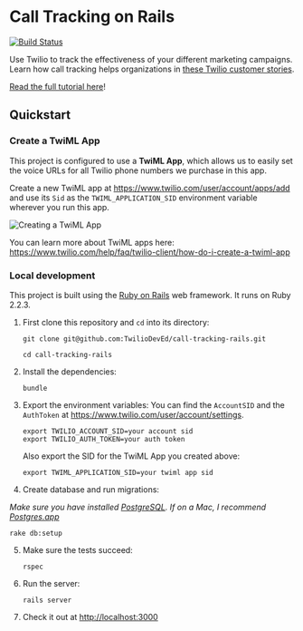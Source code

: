 # Call Tracking on Rails

[![Build Status](https://travis-ci.org/TwilioDevEd/call-tracking-rails.svg?branch=master)](https://travis-ci.org/TwilioDevEd/call-tracking-rails)

Use Twilio to track the effectiveness of your different marketing campaigns. Learn how call tracking helps organizations in [these Twilio customer stories](https://www.twilio.com/use-cases/call-tracking).

[Read the full tutorial here](https://www.twilio.com/docs/tutorials/walkthrough/call-tracking/ruby/rails)!

## Quickstart

### Create a TwiML App

This project is configured to use a **TwiML App**, which allows us to easily set the voice URLs for all Twilio phone numbers we purchase in this app.

Create a new TwiML app at https://www.twilio.com/user/account/apps/add and use its `Sid` as the `TWIML_APPLICATION_SID` environment variable wherever you run this app.

![Creating a TwiML App](http://howtodocs.s3.amazonaws.com/call-tracking-twiml-app.gif)

You can learn more about TwiML apps here: https://www.twilio.com/help/faq/twilio-client/how-do-i-create-a-twiml-app

### Local development

This project is built using the [Ruby on Rails](http://rubyonrails.org/) web framework. It runs on Ruby 2.2.3.

1. First clone this repository and `cd` into its directory:
   ```
   git clone git@github.com:TwilioDevEd/call-tracking-rails.git

   cd call-tracking-rails
   ```

2. Install the dependencies:
   ```
   bundle
   ```

3. Export the environment variables:
   You can find the `AccountSID` and the `AuthToken` at https://www.twilio.com/user/account/settings.
   ```
   export TWILIO_ACCOUNT_SID=your account sid
   export TWILIO_AUTH_TOKEN=your auth token
   ```

   Also export the SID for the TwiML App you created above:
   ```
   export TWIML_APPLICATION_SID=your twiml app sid
   ```

4. Create database and run migrations:

  _Make sure you have installed [PostgreSQL](http://www.postgresql.org/). If on a Mac, I recommend [Postgres.app](http://postgresapp.com)_

   ```
   rake db:setup
   ```

5. Make sure the tests succeed:
   ```
   rspec
   ```

6. Run the server:
   ```
   rails server
   ```

7. Check it out at [http://localhost:3000](http://localhost:3000)
